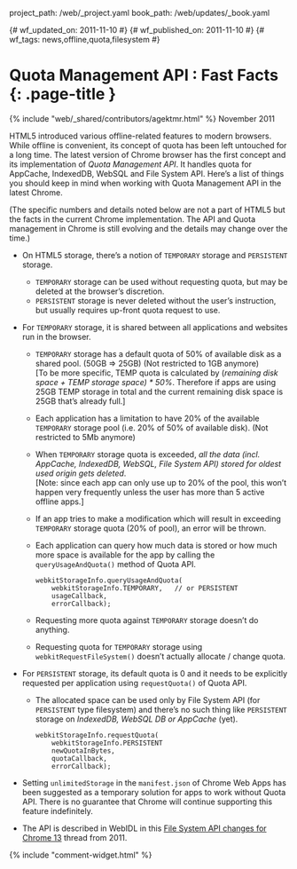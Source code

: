 project_path: /web/_project.yaml
book_path: /web/updates/_book.yaml

{# wf_updated_on: 2011-11-10 #}
{# wf_published_on: 2011-11-10 #}
{# wf_tags: news,offline,quota,filesystem #}

# Quota Management API : Fast Facts {: .page-title }

{% include "web/_shared/contributors/agektmr.html" %}
November 2011

HTML5 introduced various offline-related features to modern browsers. While offline is convenient, its concept of quota has been left untouched for a long time. The latest version of Chrome browser has the first concept and its implementation of *Quota Management API*. It handles quota for AppCache, IndexedDB, WebSQL and File System API. Here’s a list of things you should keep in mind when working with Quota Management API in the latest Chrome.

(The specific numbers and details noted below are not a part of HTML5 but the facts in the current Chrome implementation.  The API and Quota management in Chrome is still evolving and the details may change over the time.)

* On HTML5 storage, there’s a notion of `TEMPORARY` storage and `PERSISTENT` storage.
    * `TEMPORARY` storage can be used without requesting quota, but may be deleted at the browser’s discretion.
    * `PERSISTENT` storage is never deleted without the user’s instruction, but usually requires up-front quota request to use.

* For `TEMPORARY` storage, it is shared between all applications and websites run in the browser.
    * `TEMPORARY` storage has a default quota of 50% of available disk as a shared pool. (50GB => 25GB)  (Not restricted to 1GB anymore)<br>[To be more specific, TEMP quota is calculated by (<i>remaining disk space + TEMP storage space) * 50%</i>.  Therefore if apps are using 25GB TEMP storage in total and the current remaining disk space is 25GB that’s already full.]
    * Each application has a limitation to have 20% of the available `TEMPORARY` storage pool (i.e. 20% of 50% of available disk). (Not restricted to 5Mb anymore)
    * When `TEMPORARY` storage quota is exceeded, _all the data (incl. AppCache, IndexedDB, WebSQL, File System API) stored for oldest used origin gets deleted_.<br>[Note: since each app can only use up to 20% of the pool, this won’t happen very frequently unless the user has more than 5 active offline apps.]
    * If an app tries to make a modification which will result in exceeding `TEMPORARY` storage quota (20% of pool), an error will be thrown.
    * Each application can query how much data is stored or how much more space is available for the app by calling the `queryUsageAndQuota()` method of Quota API.

          webkitStorageInfo.queryUsageAndQuota(
              webkitStorageInfo.TEMPORARY,   // or PERSISTENT
              usageCallback,
              errorCallback);

    * Requesting more quota against `TEMPORARY` storage doesn’t do anything.
    * Requesting quota for `TEMPORARY` storage using `webkitRequestFileSystem()` doesn’t actually allocate / change quota.

* For `PERSISTENT` storage, its default quota is 0 and it needs to be explicitly requested per application using `requestQuota()` of Quota API.
    * The allocated space can be used only by File System API (for `PERSISTENT` type filesystem) and there’s no such thing like `PERSISTENT` storage on _IndexedDB, WebSQL DB or AppCache_ (yet).


          webkitStorageInfo.requestQuota(
              webkitStorageInfo.PERSISTENT
              newQuotaInBytes,
              quotaCallback,
              errorCallback);


* Setting `unlimitedStorage` in the `manifest.json` of Chrome Web Apps has been suggested as a temporary solution for apps to work without Quota API. There is no guarantee that Chrome will continue supporting this feature indefinitely.

* The API is described in WebIDL in this [File System API changes for Chrome 13](https://groups.google.com/a/chromium.org/group/chromium-html5/msg/5261d24266ba4366?pli=1) thread from 2011.


{% include "comment-widget.html" %}
